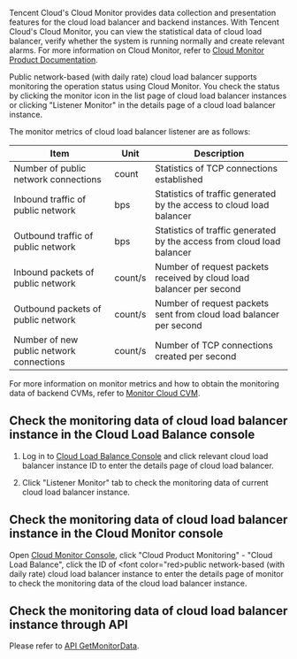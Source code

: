 ﻿Tencent Cloud's Cloud Monitor provides data collection and presentation features for the cloud load balancer and backend instances. With Tencent Cloud's Cloud Monitor, you can view the statistical data of cloud load balancer, verify whether the system is running normally and create relevant alarms. For more information on Cloud Monitor, refer to [Cloud Monitor Product Documentation](hhhttp://tcecqpoc.fsphere.cnoc/product/248).

Public network-based (with daily rate) cloud load balancer supports monitoring the operation status using Cloud Monitor. You check the status by clicking the monitor icon in the list page of cloud load balancer instances or clicking "Listener Monitor" in the details page of a cloud load balancer instance.

The monitor metrics of cloud load balancer listener are as follows:

Item | Unit | Description
----|------|----
Number of public network connections | count  | Statistics of TCP connections established
Inbound traffic of public network | bps  | Statistics of traffic generated by the access to cloud load balancer
Outbound traffic of public network | bps  | Statistics of traffic generated by the access from cloud load balancer
Inbound packets of public network | count/s  | Number of request packets received by cloud load balancer per second
Outbound packets of public network | count/s  | Number of request packets sent from cloud load balancer per second
Number of new public network connections | count/s  | Number of TCP connections created per second

For more information on monitor metrics and how to obtain the monitoring data of backend CVMs, refer to [Monitor Cloud CVM](/doc/product/213/5178).

## Check the monitoring data of cloud load balancer instance in the Cloud Load Balance console
1) Log in to [Cloud Load Balance Console](http://console.tcecqpoc.fsphere.cn/loadbalance) and click relevant cloud load balancer instance ID to enter the details page of cloud load balancer.

2) Click "Listener Monitor" tab to check the monitoring data of current cloud load balancer instance.

## Check the monitoring data of cloud load balancer instance in the Cloud Monitor console

Open [Cloud Monitor Console](http://console.tcecqpoc.fsphere.cn/monitor/overview), click "Cloud Product Monitoring" - "Cloud Load Balance", click the ID of <font color="red>public network-based (with daily rate)</font> cloud load balancer instance to enter the details page of monitor to check the monitoring data of the cloud load balancer instance.

## Check the monitoring data of cloud load balancer instance through API
Please refer to [API GetMonitorData](http://tcecqpoc.fsphere.cn/doc/api/405/4667#5.3-.E8.B4.9F.E8.BD.BD.E5.9D.87.E8.A1.A1).
